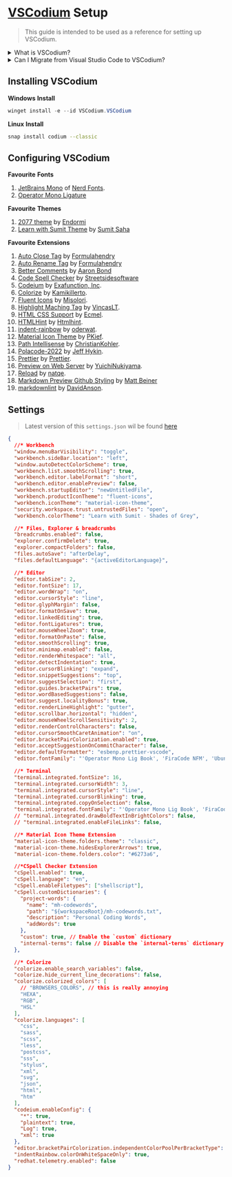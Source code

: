 # [VSCodium](https://vscodium.com) Setup

> This guide is intended to be used as a reference for setting up VSCodium.

<details>

<summary>What is VSCodium?</summary>

[VSCodium](https://github.com/vscodium/vscodium) is a free and open-source code editor based on [Visual Studio Code](https://github.com/microsoft/vscode), providing the same features and functionality without the proprietary [Microsoft](https://www.microsoft.com) branding and telemetry.

</details>
<details>

<summary>Can I Migrate from Visual Studio Code to VSCodium?</summary>

If you want to migrate from [Visual Studio Code](https://github.com/microsoft/vscode) to [VSCodium](https://github.com/vscodium/vscodium) follow this [Official Guide](https://github.com/VSCodium/vscodium/blob/a02839b466d8d01b8a61ea9611f0b74039538eae/DOCS.md#migrating-from-visual-studio-code-to-vscodium) from [VSCodium](https://github.com/vscodium/vscodium).

</details>

## Installing VSCodium

**Windows**
**Install**

```powershell
winget install -e --id VSCodium.VSCodium
```

**Linux**
**Install**

```bash
snap install codium --classic
```

## Configuring VSCodium

**Favourite**
**Fonts**

1. [JetBrains Mono](https://github.com/ryanoasis/nerd-fonts/releases?q=JetBrainsMono&expanded=true) of [Nerd Fonts](https://github.com/ryanoasis/nerd-fonts).
2. [Operator Mono Ligature](https://github.com/iammrmehedi/Operator-Mono-Ligature)

**Favourite**
**Themes**

1. [2077 theme](https://github.com/endormi/vscode-2077-theme) by [Endormi](https://github.com/endormi)
2. [Learn with Sumit Theme](https://marketplace.visualstudio.com/items?itemName=SumitSaha.learn-with-sumit-theme) by [Sumit Saha](https://github.com/learnwithsumit)

**Favourite**
**Extensions**

1. [Auto Close Tag](https://github.com/formulahendry/vscode-auto-close-tag.git) by [Formulahendry](https://github.com/formulahendry)
1. [Auto Rename Tag](https://github.com/formulahendry/vscode-auto-rename-tag.git)
by [Formulahendry](https://github.com/formulahendry)
1. [Better Comments](https://github.com/aaron-bond/better-comments.git) by [Aaron Bond](https://github.com/aaron-bond)
1. [Code Spell Checker](https://github.com/streetsidesoftware/vscode-spell-checker.git) by [Streetsidesoftware](https://github.com/streetsidesoftware)
1. [Codeium](https://open-vsx.org/extension/Codeium/codeium) by [Exafunction, Inc](https://www.exafunction.com/).
1. [Colorize](https://github.com/kamikillerto/vscode-colorize.git) by [Kamikillerto](https://github.com/kamikillerto).
1. [Fluent Icons](https://github.com/misolori/vscode-fluent-icons.git) by [Misolori](https://github.com/misolori).
1. [Highlight Maching Tag](https://github.com/vincaslt/vscode-highlight-matching-tag.git) by [VincasLT](https://github.com/vincaslt).
1. [HTML CSS Support](https://github.com/ecmel/vscode-html-css.git) by [Ecmel](https://github.com/ecmel).
1. [HTMLHint](https://github.com/htmlhint/HTMLHint.git) by [Htmlhint](https://github.com/htmlhint).
1. [indent-rainbow](https://github.com/oderwat/vscode-indent-rainbow.git) by [oderwat](https://github.com/oderwat).
1. [Material Icon Theme](https://github.com/PKief/vscode-material-icon-theme.git)
by [PKief](https://github.com/PKief).
1. [Path Intellisense](https://github.com/ChristianKohler/PathIntellisense.git) by [ChristianKohler](https://github.com/ChristianKohler).
1. [Polacode-2022](https://github.com/jeff-hykin/polacode.git) by [Jeff Hykin](https://github.com/jeff-hykin).
1. [Prettier](https://github.com/prettier/prettier-vscode.git) by [Prettier](https://github.com/prettier).
1. [Preview on Web Server](https://github.com/YuichiNukiyama/vscode-preview-server.git) by [YuichiNukiyama](https://github.com/YuichiNukiyama).
1. [Reload](https://github.com/natqe/reload) by [natqe](https://github.com/natqe).
1. [Markdown Preview Github Styling](https://github.com/mjbvz/vscode-github-markdown-preview-style.git) by [Matt Beiner](https://github.com/mjbvz)
1. [markdownlint](https://github.com/DavidAnson/vscode-markdownlint.git) by [DavidAnson](https://github.com/DavidAnson).

## Settings
>
> Latest version of this `settings.json` wil be found [here](https://gist.github.com/iammrmehedi/89ca447e35375c98e83889af3b85e205)

```json
{
  //* Workbench
  "window.menuBarVisibility": "toggle",
  "workbench.sideBar.location": "left",
  "window.autoDetectColorScheme": true,
  "workbench.list.smoothScrolling": true,
  "workbench.editor.labelFormat": "short",
  "workbench.editor.enablePreview": false,
  "workbench.startupEditor": "newUntitledFile",
  "workbench.productIconTheme": "fluent-icons",
  "workbench.iconTheme": "material-icon-theme",
  "security.workspace.trust.untrustedFiles": "open",
  "workbench.colorTheme": "Learn with Sumit - Shades of Grey",

  //* Files, Explorer & breadcrumbs
  "breadcrumbs.enabled": false,
  "explorer.confirmDelete": true,
  "explorer.compactFolders": false,
  "files.autoSave": "afterDelay",
  "files.defaultLanguage": "{activeEditorLanguage}",

  //* Editor
  "editor.tabSize": 2,
  "editor.fontSize": 17,
  "editor.wordWrap": "on",
  "editor.cursorStyle": "line",
  "editor.glyphMargin": false,
  "editor.formatOnSave": true,
  "editor.linkedEditing": true,
  "editor.fontLigatures": true,
  "editor.mouseWheelZoom": true,
  "editor.formatOnPaste": false,
  "editor.smoothScrolling": true,
  "editor.minimap.enabled": false,
  "editor.renderWhitespace": "all",
  "editor.detectIndentation": true,
  "editor.cursorBlinking": "expand",
  "editor.snippetSuggestions": "top",
  "editor.suggestSelection": "first",
  "editor.guides.bracketPairs": true,
  "editor.wordBasedSuggestions": false,
  "editor.suggest.localityBonus": true,
  "editor.renderLineHighlight": "gutter",
  "editor.scrollbar.horizontal": "hidden",
  "editor.mouseWheelScrollSensitivity": 2,
  "editor.renderControlCharacters": false,
  "editor.cursorSmoothCaretAnimation": "on",
  "editor.bracketPairColorization.enabled": true,
  "editor.acceptSuggestionOnCommitCharacter": false,
  "editor.defaultFormatter": "esbenp.prettier-vscode",
  "editor.fontFamily": "'Operator Mono Lig Book', 'FiraCode NFM', 'Ubuntu Mono', Consolas, Menlo",

  //* Terminal
  "terminal.integrated.fontSize": 16,
  "terminal.integrated.cursorWidth": 3,
  "terminal.integrated.cursorStyle": "line",
  "terminal.integrated.cursorBlinking": true,
  "terminal.integrated.copyOnSelection": false,
  "terminal.integrated.fontFamily": "'Operator Mono Lig Book', 'FiraCode NFM', 'Ubuntu Mono', Consolas, Menlo",
  // "terminal.integrated.drawBoldTextInBrightColors": false,
  // "terminal.integrated.enableFileLinks": false,

  //* Material Icon Theme Extension
  "material-icon-theme.folders.theme": "classic",
  "material-icon-theme.hidesExplorerArrows": true,
  "material-icon-theme.folders.color": "#6273a6",

  //*CSpell Checker Extension
  "cSpell.enabled": true,
  "cSpell.language": "en",
  "cSpell.enableFiletypes": ["shellscript"],
  "cSpell.customDictionaries": {
    "project-words": {
      "name": "mh-codewords",
      "path": "${workspaceRoot}/mh-codewords.txt",
      "description": "Personal Coding Words",
      "addWords": true
    },
    "custom": true, // Enable the `custom` dictionary
    "internal-terms": false // Disable the `internal-terms` dictionary
  },

  //* Colorize
  "colorize.enable_search_variables": false,
  "colorize.hide_current_line_decorations": false,
  "colorize.colorized_colors": [
    // "BROWSERS_COLORS", // this is really annoying
    "HEXA",
    "RGB",
    "HSL"
  ],
  "colorize.languages": [
    "css",
    "sass",
    "scss",
    "less",
    "postcss",
    "sss",
    "stylus",
    "xml",
    "svg",
    "json",
    "html",
    "htm"
  ],
  "codeium.enableConfig": {
    "*": true,
    "plaintext": true,
    "Log": true,
    "xml": true
  },
  "editor.bracketPairColorization.independentColorPoolPerBracketType": true,
  "indentRainbow.colorOnWhiteSpaceOnly": true,
  "redhat.telemetry.enabled": false
}
```
